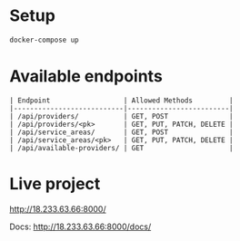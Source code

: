 # Setup
```sh
docker-compose up
```

# Available endpoints
```
| Endpoint                  | Allowed Methods         |
|---------------------------|-------------------------|
| /api/providers/           | GET, POST               |
| /api/providers/<pk>       | GET, PUT, PATCH, DELETE |
| /api/service_areas/       | GET, POST               |
| /api/service_areas/<pk>   | GET, PUT, PATCH, DELETE |
| /api/available-providers/ | GET                     |
```

# Live project
http://18.233.63.66:8000/

Docs: http://18.233.63.66:8000/docs/